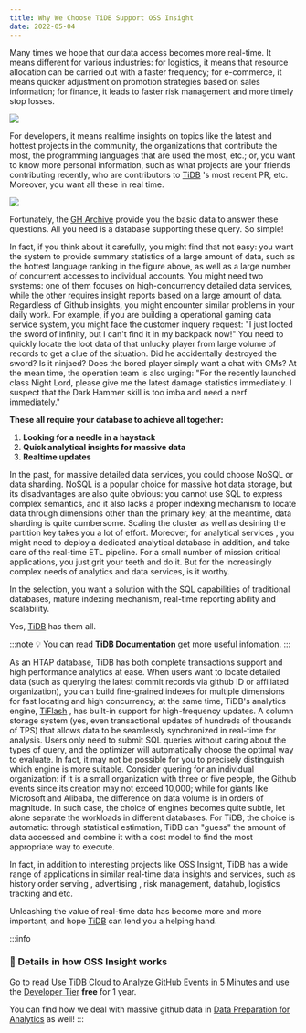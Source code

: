 ```yaml
---
title: Why We Choose TiDB Support OSS Insight
date: 2022-05-04
---
```


Many times we hope that our data access becomes more real-time. It means different for various industries: for logistics, it means that resource allocation can be carried out with a faster frequency; for e-commerce, it means quicker adjustment on promotion strategies based on sales information; for finance, it leads to faster risk management and more timely stop losses.

![](/img/try-it-yourself/scenerios.png)

For developers, it means realtime insights on topics like the latest and hottest projects in the community, the organizations that contribute the most, the programming languages that are used the most, etc.; or, you want to know more personal information, such as what projects are your friends contributing recently, who are contributors to [TiDB](https://github.com/pingcap/tidb/?utm_source=ossinsight) 's most recent PR, etc. Moreover, you want all these in real time.

![](/img/try-it-yourself/top5-languages.png)

Fortunately, the [GH Archive](https://www.gharchive.org/) provide you the basic data to answer these questions. All you need is a database supporting these query. So simple!

In fact, if you think about it carefully, you might find that not easy: you want the system to provide summary statistics of a large amount of data, such as the hottest language ranking in the figure above, as well as a large number of concurrent accesses to individual accounts. You might need two systems: one of them focuses on high-concurrency detailed data services, while the other requires insight reports based on a large amount of data. Regardless of Github insights, you might encounter similar problems in your daily work. For example, if you are building a operational gaming data service system, you might face the customer inquery request: "I just looted the sword of infinity, but I can't find it in my backpack now!" You need to quickly locate the loot data of that unlucky player from large volume of records to get a clue of the situation. Did he accidentally destroyed the sword? Is it ninjaed? Does the bored player simply want a chat with GMs? At the mean time, the operation team is also urging: "For the recently launched class Night Lord, please give me the latest damage statistics immediately. I suspect that the Dark Hammer skill is too imba and need a nerf immediately."

**These all require your database to achieve all together:**
1. **Looking for a needle in a haystack**
2. **Quick analytical insights for massive data**
3. **Realtime updates**

In the past, for massive detailed data services, you could choose NoSQL or data sharding. NoSQL is a popular choice for massive hot data storage, but its disadvantages are also quite obvious: you cannot use SQL to express complex semantics, and it also lacks a proper indexing mechanism to locate data through dimensions other than the primary key; at the meantime, data sharding is quite cumbersome. Scaling the cluster as well as desining the partition key takes you a lot of effort. Moreover, for analytical services , you might need to deploy a dedicated analytical database in addition, and take care of the real-time ETL pipeline. For a small number of mission critical applications, you just grit your teeth and do it. But for the increasingly complex needs of analytics and data services, is it worthy.

In the selection, you want a solution with the SQL capabilities of traditional databases, mature indexing mechanism, real-time reporting ability and scalability.

Yes, [TiDB](https://en.pingcap.com/?utm_source=ossinsight) has them all.

:::note
💡 You can read **[TiDB Documentation](https://docs.pingcap.com/tidb/stable/overview?utm_source=ossinsight)** get more useful infomation.
:::

As an HTAP database, TiDB has both complete transactions support and high performance analytics at ease. When users want to locate detailed data (such as querying the latest commit records via github ID or affiliated organization), you can build fine-grained indexes for multiple dimensions for fast locating and high concurrency; at the same time,  TiDB's analytics engine, [TiFlash](https://docs.pingcap.com/tidb/stable/tiflash-overview?utm_source=ossinsight) , has built-in support for high-frequency updates. A column storage system (yes, even transactional updates of hundreds of thousands of TPS) that allows data to be seamlessly synchronized in real-time for analysis. Users only need to submit SQL queries without caring about the types of query, and the optimizer will automatically choose the optimal way to evaluate. In fact, it may not be possible for you to precisely distinguish which engine is more suitable. Consider quering for an individual organization: if it is a small organization with three or five people, the Github events since its creation may not exceed 10,000; while for giants like Microsoft and Alibaba, the difference on data volume is in orders of magnitude. In such case, the choice of engines becomes quite subtle, let alone separate the workloads in different databases. For TiDB, the choice is automatic: through statistical estimation, TiDB can "guess" the amount of data accessed and combine it with a cost model to find the most appropriate way to execute.

In fact, in addition to interesting projects like OSS Insight, TiDB has a wide range of applications in similar real-time data insights and services, such as history order serving , advertising , risk management, datahub, logistics tracking and etc.

Unleashing the value of real-time data has become more and more important, and hope [TiDB](https://docs.pingcap.com/tidb/stable/overview?utm_source=ossinsight) can lend you a helping hand.

:::info
### 🌟 Details in how OSS Insight works

Go to read [Use TiDB Cloud to Analyze GitHub Events in 5 Minutes](https://ossinsight.io/blog/try-it-yourself) and use the [Developer Tier](https://tidbcloud.com/signup?utm_source=ossinsight) **free** for 1 year.

You can find how we deal with massive github data in [Data Preparation for Analytics](https://ossinsight.io/blog/how-it-works) as well!
:::
